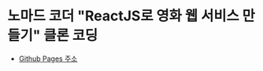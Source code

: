 # 노마드 코더 "ReactJS로 영화 웹 서비스 만들기" 클론 코딩

- [Github Pages 주소](https://suminjeff.github.io/nomad-movie-app)
